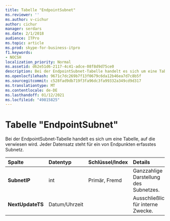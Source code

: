 ```yaml
---
title: Tabelle "EndpointSubnet"
ms.reviewer: ''
ms.author: v-cichur
author: cichur
manager: serdars
ms.date: 2/1/2018
audience: ITPro
ms.topic: article
ms.prod: skype-for-business-itpro
f1.keywords:
- NOCSH
localization_priority: Normal
ms.assetid: d62e51d6-2117-4c41-adce-08f8d9d75ce0
description: Bei der EndpointSubnet-Tabelle handelt es sich um eine Tabelle, auf die verwiesen wird. Jeder Datensatz steht für ein von Endpunkten erfasstes Subnetz.
ms.openlocfilehash: 9671c7dc269b7f13f0679c6da12b46ea7d7c8b5f
ms.sourcegitcommit: c528fad9db719f3fa96dc3fa99332a349cd9d317
ms.translationtype: MT
ms.contentlocale: de-DE
ms.lasthandoff: 01/12/2021
ms.locfileid: "49815825"
---
```

# <a name="endpointsubnet-table"></a>Tabelle "EndpointSubnet"
 
Bei der EndpointSubnet-Tabelle handelt es sich um eine Tabelle, auf die verwiesen wird. Jeder Datensatz steht für ein von Endpunkten erfasstes Subnetz. 
  
|**Spalte**|**Datentyp**|**Schlüssel/Index**|**Details**|
|:-----|:-----|:-----|:-----|
|**SubnetIP** <br/> |int  <br/> |Primär, Fremd  <br/> |Ganzzahlige Darstellung des Subnetzes.  <br/> |
|**NextUpdateTS** <br/> |Datum/Uhrzeit  <br/> ||Ausschließlich für interne Zwecke.  <br/> |
   

